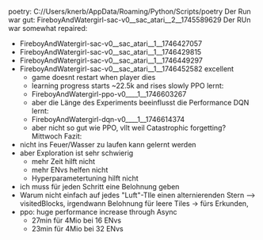 poetry:
C://Users/knerb/AppData/Roaming/Python/Scripts/poetry
Der Run war gut: FireboyAndWatergirl-sac-v0__sac_atari__2__1745589629
Der RUn war somewhat repaired: 
- FireboyAndWatergirl-sac-v0__sac_atari__1__1746427057
- FireboyAndWatergirl-sac-v0__sac_atari__1__1746429815
- FireboyAndWatergirl-sac-v0__sac_atari__1__1746449297
- FireboyAndWatergirl-sac-v0__sac_atari__1__1746452582 excellent
  - game doesnt restart when player dies
  - learning progress starts ~22.5k and rises slowly
PPO lernt:
  - FireboyAndWatergirl-ppo-v0____1__1746603267
  - aber die Länge des Experiments beeinflusst die Performance
DQN lernt:
  - FireboyAndWatergirl-dqn-v0____1__1746614374
  - aber nicht so gut wie PPO, vllt weil Catastrophic forgetting?
Mittwoch Fazit:
- nicht ins Feuer/Wasser zu laufen kann gelernt werden
- aber Exploration ist sehr schwierig
  - mehr Zeit hilft nicht
  - mehr ENvs helfen nicht
  - Hyperparametertuning hilft nicht
- ich muss für jeden Schritt eine Belohnung geben
- Warum nicht einfach auf jedes "Luft"-TIle einen alternierenden Stern
  --> visitedBlocks, irgendwann Belohnung für leere Tiles -> fürs Erkunden, 
- ppo: huge performance increase through Async
  -  27min für 4Mio bei 16 ENvs
  -  23min für 4Mio bei 32 ENvs
